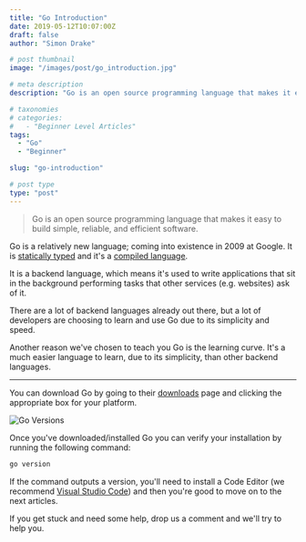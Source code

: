 ```yaml
---
title: "Go Introduction"
date: 2019-05-12T10:07:00Z
draft: false
author: "Simon Drake"

# post thumbnail
image: "/images/post/go_introduction.jpg"

# meta description
description: "Go is an open source programming language that makes it easy to build simple, reliable, and efficient software."

# taxonomies
# categories:
#   - "Beginner Level Articles"
tags:
  - "Go"
  - "Beginner"

slug: "go-introduction"

# post type
type: "post"
---
```


> Go is an open source programming language that makes it easy to build simple, reliable, and efficient software.

Go is a relatively new language; coming into existence in 2009 at Google. It is [statically typed](https://codetips.co.uk/intermediate/translation-and-types/) and it's a [compiled language](https://codetips.co.uk/intermediate/translation-and-types/).

It is a backend language, which means it's used to write applications that sit in the background performing tasks that other services (e.g. websites) ask of it.

There are a lot of backend languages already out there, but a lot of developers are choosing to learn and use Go due to its simplicity and speed.

Another reason we've chosen to teach you Go is the learning curve. It's a much easier language to learn, due to its simplicity, than other backend languages.

---

You can download Go by going to their [downloads](https://golang.org/dl/) page and clicking the appropriate box for your platform.

![Go Versions](/images/content/go_introduction_go_versions.jpg)

Once you've downloaded/installed Go you can verify your installation by running the following command:

```bash
go version
```



If the command outputs a version, you'll need to install a Code Editor (we recommend [Visual Studio Code](https://code.visualstudio.com/docs/introvideos/basics)) and then you're good to move on to the next articles.

If you get stuck and need some help, drop us a comment and we'll try to help you.

